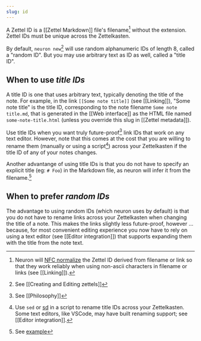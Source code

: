 ```yaml
---
slug: id
---
```


A Zettel ID is a [[Zettel Markdown]] file's filename[^unicode] without the extension. Zettel IDs must be unique across the Zettelkasten.

[^unicode]: Neuron will [NFC normalize](https://www.unicode.org/faq/normalization.html) the Zettel ID derived from filename or link so that they work reliably when using non-ascii characters in filename or links (see [[Linking]]).

By default, `neuron new`[^new] will use random alphanumeric IDs of length 8, called a "random ID". But you may use arbitrary text as ID as well, called a "title ID".

## When to use *title IDs*

A title ID is one that uses arbitrary text, typically denoting the title of the note. For example, in the link `[[Some note title]]` (see [[Linking]]), "Some note title" is the title ID, corresponding to the note filename `Some note title.md`, that is generated in the [[Web interface]] as the HTML file named `some-note-title.html` (unless you override this slug in [[Zettel metadata]]).

Use title IDs when you want truly future-proof[^futureproof] link IDs that work on any text editor. However, note that this comes at the cost that you are willing to rename them (manually or using a script[^rename]) across your Zettelkasten if the title ID of any of your notes changes.

Another advantange of using title IDs is that you do not have to specify an explicit title (eg: `# Foo`) in the Markdown file, as neuron will infer it from the filename.[^titleIdEx]

[^titleIdEx]: See [example](https://github.com/srid/r-ScientificNutrition)

## When to prefer *random IDs*

The advantage to using random IDs (which neuron uses by default) is that you do not have to rename links across your Zettelkasten when changing the title of a note. This makes the links slightly less future-proof, however ... because, for most convenient editing experience you now have to rely on using a text editor (see [[Editor integration]]) that supports expanding them with the title from the note text.

[^new]: See [[Creating and Editing zettels]]
[^futureproof]: See [[Philosophy]]
[^rename]: Use `sed` or [sd](https://github.com/chmln/sd) in a script to rename title IDs across your Zettelkasten. Some text editors, like VSCode, may have built renaming support; see [[Editor integration]].
